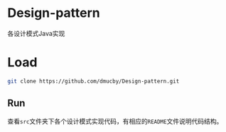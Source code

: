 # Design-pattern
各设计模式Java实现

# Load
```bash
git clone https://github.com/dmucby/Design-pattern.git
```

## Run
查看`src`文件夹下各个设计模式实现代码，有相应的`README`文件说明代码结构。

